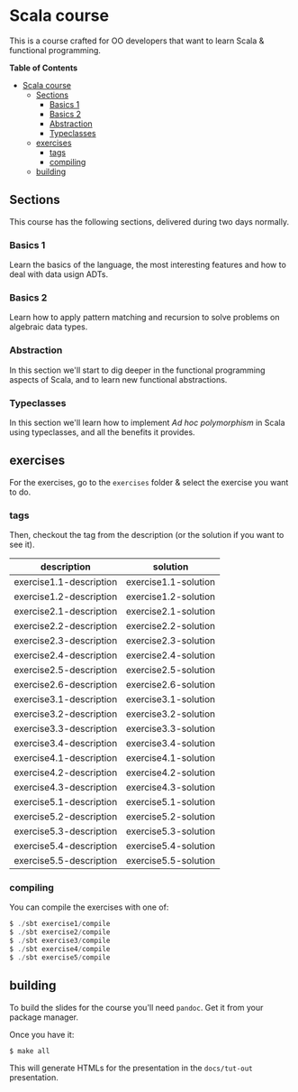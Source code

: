 # Scala course

This is a course crafted for OO developers that want to learn Scala &
functional programming.

<!-- markdown-toc start - Don't edit this section. Run M-x markdown-toc-refresh-toc -->
**Table of Contents**

- [Scala course](#scala-course)
    - [Sections](#sections)
        - [Basics 1](#basics-1)
        - [Basics 2](#basics-2)
        - [Abstraction](#abstraction)
        - [Typeclasses](#typeclasses)
    - [exercises](#exercises)
        - [tags](#tags)
        - [compiling](#compiling)
    - [building](#building)

<!-- markdown-toc end -->


## Sections

This course has the following sections, delivered during two days
normally.

### Basics 1

Learn the basics of the language, the most interesting features and
how to deal with data usign ADTs.

### Basics 2

Learn how to apply pattern matching and recursion to solve problems on
algebraic data types.

### Abstraction

In this section we'll start to dig deeper in the functional
programming aspects of Scala, and to learn new functional
abstractions.

### Typeclasses

In this section we'll learn how to implement _Ad hoc polymorphism_ in
Scala using typeclasses, and all the benefits it provides.

## exercises

For the exercises, go to the `exercises` folder & select the exercise
you want to do.

### tags

Then, checkout the tag from the description (or the solution if you
want to see it).

| description             | solution             |
|-------------------------|----------------------|
| exercise1.1-description | exercise1.1-solution |
| exercise1.2-description | exercise1.2-solution |
| exercise2.1-description | exercise2.1-solution |
| exercise2.2-description | exercise2.2-solution |
| exercise2.3-description | exercise2.3-solution |
| exercise2.4-description | exercise2.4-solution |
| exercise2.5-description | exercise2.5-solution |
| exercise2.6-description | exercise2.6-solution |
| exercise3.1-description | exercise3.1-solution |
| exercise3.2-description | exercise3.2-solution |
| exercise3.3-description | exercise3.3-solution |
| exercise3.4-description | exercise3.4-solution |
| exercise4.1-description | exercise4.1-solution |
| exercise4.2-description | exercise4.2-solution |
| exercise4.3-description | exercise4.3-solution |
| exercise5.1-description | exercise5.1-solution |
| exercise5.2-description | exercise5.2-solution |
| exercise5.3-description | exercise5.3-solution |
| exercise5.4-description | exercise5.4-solution |
| exercise5.5-description | exercise5.5-solution |

### compiling

You can compile the exercises with one of:

```sbt
$ ./sbt exercise1/compile
$ ./sbt exercise2/compile
$ ./sbt exercise3/compile
$ ./sbt exercise4/compile
$ ./sbt exercise5/compile
```

## building

To build the slides for the course you'll need `pandoc`. Get it from
your package manager.

Once you have it:

```sh
$ make all
```

This will generate HTMLs for the presentation in the `docs/tut-out`
presentation.
